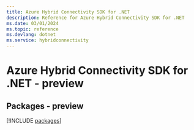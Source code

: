 ```yaml
---
title: Azure Hybrid Connectivity SDK for .NET
description: Reference for Azure Hybrid Connectivity SDK for .NET
ms.date: 03/01/2024
ms.topic: reference
ms.devlang: dotnet
ms.service: hybridconnectivity
---
```

# Azure Hybrid Connectivity SDK for .NET - preview
## Packages - preview
[!INCLUDE [packages](hybrid-connectivity-index.md)]